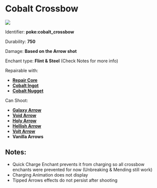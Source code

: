 # Cobalt Crossbow

![](https://github.com/ItsMePok/PFE/assets/136857747/08979f6f-8a41-4d74-9516-35f8bb094111)

Identifier: **poke:cobalt\_crossbow**

Durability: **750**

Damage: **Based on the Arrow shot**

Enchant type: **Flint & Steel** (Check Notes for more info)

Repairable with:

* [**Repair Core**](https://pfewiki.gitbook.io/home/items/cores/repair-core)
* [**Cobalt Ingot**](https://pfewiki.gitbook.io/home/items/ingots/cobalt-ingot)
* [**Cobalt Nugget**](https://github.com/ItsMePok/PFE/wiki/Cobalt-Nugget)

Can Shoot:

* [**Galaxy Arrow**](https://pfewiki.gitbook.io/home/weapons/arrows/galaxy-arrow)
* [**Void Arrow**](https://pfewiki.gitbook.io/home/weapons/arrows/void-arrow)
* [**Holy Arrow**](https://pfewiki.gitbook.io/home/weapons/arrows/holy-arrow)
* [**Hellish Arrow**](https://pfewiki.gitbook.io/home/weapons/arrows/hellish-arrow)
* [**Volt Arrow**](https://pfewiki.gitbook.io/home/weapons/arrows/volt-arrow)
* **Vanilla Arrows**

## Notes:

* Quick Charge Enchant prevents it from charging so all crossbow enchants were prevented for now (Unbreaking & Mending still work)
* Charging Animation does not display
* Tipped Arrows effects do not persist after shooting
